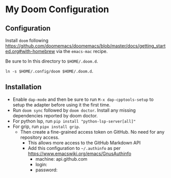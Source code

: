 # My Doom Configuration

## Configuration

Install `doom` following https://github.com/doomemacs/doomemacs/blob/master/docs/getting_started.org#with-homebrew via the `emacs-mac` recipe.

Be sure to ln this directory to `$HOME/.doom.d`.

`ln -s $HOME/.config/doom $HOME/.doom.d`.

## Installation
- Enable `dap-mode` and then be sure to run `M-x dap-cpptools-setup` to setup the adapter before using it the first time.
- Run `doom sync` followed by `doom doctor`. Install any missing dependencies reported by doom doctor.
- For python lsp, run `pip install "python-lsp-server[all]"`
- For grip, run `pipx install grip`.
  - Then create a fine-grained access token on GitHub. No need for any repository access. 
    - This allows more access to the GitHub Markdown API
    - Add this configuration to `~/.authinfo` as per https://www.emacswiki.org/emacs/GnusAuthinfo
      - machine: api.github.com
      - login: <github username>
      - password: <access token>

